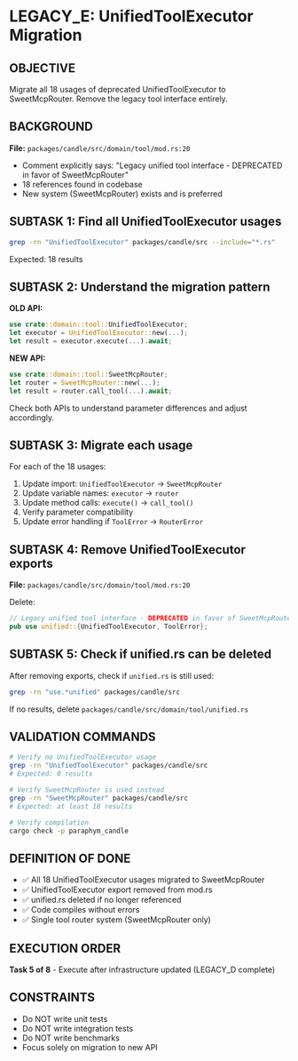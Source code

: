 # LEGACY_E: UnifiedToolExecutor Migration

## OBJECTIVE
Migrate all 18 usages of deprecated UnifiedToolExecutor to SweetMcpRouter. Remove the legacy tool interface entirely.

## BACKGROUND
**File:** `packages/candle/src/domain/tool/mod.rs:20`
- Comment explicitly says: "Legacy unified tool interface - DEPRECATED in favor of SweetMcpRouter"
- 18 references found in codebase
- New system (SweetMcpRouter) exists and is preferred

## SUBTASK 1: Find all UnifiedToolExecutor usages

```bash
grep -rn "UnifiedToolExecutor" packages/candle/src --include="*.rs"
```

Expected: 18 results

## SUBTASK 2: Understand the migration pattern

**OLD API:**
```rust
use crate::domain::tool::UnifiedToolExecutor;
let executor = UnifiedToolExecutor::new(...);
let result = executor.execute(...).await;
```

**NEW API:**
```rust
use crate::domain::tool::SweetMcpRouter;
let router = SweetMcpRouter::new(...);
let result = router.call_tool(...).await;
```

Check both APIs to understand parameter differences and adjust accordingly.

## SUBTASK 3: Migrate each usage

For each of the 18 usages:
1. Update import: `UnifiedToolExecutor` → `SweetMcpRouter`
2. Update variable names: `executor` → `router`
3. Update method calls: `execute()` → `call_tool()`
4. Verify parameter compatibility
5. Update error handling if `ToolError` → `RouterError`

## SUBTASK 4: Remove UnifiedToolExecutor exports

**File:** `packages/candle/src/domain/tool/mod.rs:20`

Delete:
```rust
// Legacy unified tool interface - DEPRECATED in favor of SweetMcpRouter
pub use unified::{UnifiedToolExecutor, ToolError};
```

## SUBTASK 5: Check if unified.rs can be deleted

After removing exports, check if `unified.rs` is still used:
```bash
grep -rn "use.*unified" packages/candle/src
```

If no results, delete `packages/candle/src/domain/tool/unified.rs`

## VALIDATION COMMANDS
```bash
# Verify no UnifiedToolExecutor usage
grep -rn "UnifiedToolExecutor" packages/candle/src
# Expected: 0 results

# Verify SweetMcpRouter is used instead
grep -rn "SweetMcpRouter" packages/candle/src
# Expected: at least 18 results

# Verify compilation
cargo check -p paraphym_candle
```

## DEFINITION OF DONE
- ✅ All 18 UnifiedToolExecutor usages migrated to SweetMcpRouter
- ✅ UnifiedToolExecutor export removed from mod.rs
- ✅ unified.rs deleted if no longer referenced
- ✅ Code compiles without errors
- ✅ Single tool router system (SweetMcpRouter only)

## EXECUTION ORDER
**Task 5 of 8** - Execute after infrastructure updated (LEGACY_D complete)

## CONSTRAINTS
- Do NOT write unit tests
- Do NOT write integration tests
- Do NOT write benchmarks
- Focus solely on migration to new API
